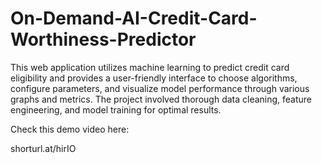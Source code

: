 # On-Demand-AI-Credit-Card-Worthiness-Predictor

This web application utilizes machine learning to predict credit card eligibility and provides a user-friendly interface to choose algorithms, configure parameters, and visualize model performance through various graphs and metrics. The project involved thorough data cleaning, feature engineering, and model training for optimal results.


Check this demo video here:

shorturl.at/hirIO
